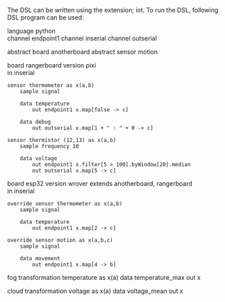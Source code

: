 The DSL can be written using the extension; iot. To run the DSL, following DSL program can be used:


language python  
channel endpoint1
channel inserial
channel outserial

abstract board anotherboard 
	abstract sensor motion 
	
board rangerboard version pixi  
	in inserial  

	sensor thermometer as x(a,b)   
		sample signal     
		       
		data temperature      
			out endpoint1 x.map[false -> c]
	       
		data debug   
			out outserial x.map[1 + " : " + 0 -> c] 
			
	sensor thermistor (12,13) as x(a,b)
		sample frequency 10
		                
		data voltage 
			out endpoint1 x.filter[5 > 100].byWindow[20].median
			out outserial x.map[5 -> c]
 
board esp32 version wrover extends anotherboard, rangerboard   
	in inserial   
	
	override sensor thermometer as x(a,b) 
		sample signal
		
		data temperature    
			out endpoint1 x.map[2 -> c]
	
	override sensor motion as x(a,b,c) 
		sample signal
		
		data movement 
			out endpoint1 x.map[4 -> b]
 
fog 
	transformation temperature as x(a)
		data temperature_max
			out x	  
 
cloud 
	transformation voltage as x(a) 
		data voltage_mean
			out x

